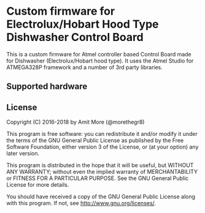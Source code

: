# Custom firmware for Electrolux/Hobart Hood Type Dishwasher Control Board

This is a custom firmware for Atmel controller based Control Board made for Dishwasher (Electrolux/Hobart hood type). It uses the Atmel Studio for ATMEGA328P framework and a number of 3rd party libraries. 


## Supported hardware


## License

Copyright (C) 2016-2018 by Amit More (@morethegr8)

This program is free software: you can redistribute it and/or modify it under the terms of the GNU General Public License as published by the Free Software Foundation, either version 3 of the License, or (at your option) any later version.

This program is distributed in the hope that it will be useful, but WITHOUT ANY WARRANTY; without even the implied warranty of MERCHANTABILITY or FITNESS FOR A PARTICULAR PURPOSE. See the GNU General Public License for more details.

You should have received a copy of the GNU General Public License along with this program. If not, see http://www.gnu.org/licenses/.
